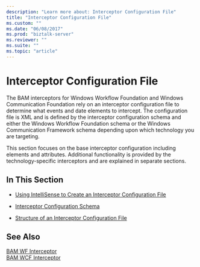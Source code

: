 ```yaml
---
description: "Learn more about: Interceptor Configuration File"
title: "Interceptor Configuration File"
ms.custom: ""
ms.date: "06/08/2017"
ms.prod: "biztalk-server"
ms.reviewer: ""
ms.suite: ""
ms.topic: "article"
---
```

# Interceptor Configuration File
The BAM interceptors for Windows Workflow Foundation and Windows Communication Foundation rely on an interceptor configuration file to determine what events and date elements to intercept. The configuration file is XML and is defined by the interceptor configuration schema and either the Windows Workflow Foundation schema or the Windows Communication Framework schema depending upon which technology you are targeting.  
  
 This section focuses on the base interceptor configuration including elements and attributes. Additional functionality is provided by the technology-specific interceptors and are explained in separate sections.  
  
## In This Section  
  
-   [Using IntelliSense to Create an Interceptor Configuration File](../core/using-intellisense-to-create-an-interceptor-configuration-file.md)  
  
-   [Interceptor Configuration Schema](../core/interceptor-configuration-schema.md)  
  
-   [Structure of an Interceptor Configuration File](../core/structure-of-an-interceptor-configuration-file.md)  
  
## See Also  
 [BAM WF Interceptor](../core/bam-wf-interceptor.md)   
 [BAM WCF Interceptor](../core/bam-wcf-interceptor.md)

